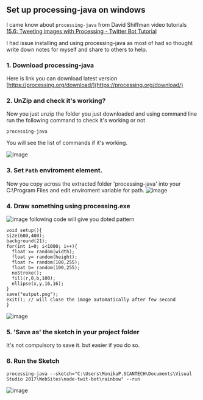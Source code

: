 ## Set up processing-java on windows

I came know about `processing-java` from David Shiffman video tutorials [15.6: Tweeting images with Processing - Twitter Bot Tutorial](https://www.youtube.com/watch?v=mUoIPmZ4KwA)

I had issue installing and using processing-java as most of had so thought write down notes for myself and share to others to help.

### 1. Download processing-java 
Here is link you can download latest version [https://processing.org/download/](https://processing.org/download/)

### 2. UnZip and check it's working?
Now you just unzip the folder you just downloaded and using command line  run the following command to check it's working or not
```
processing-java
```
You will see the list of commands if it's working.

![image](https://user-images.githubusercontent.com/9668906/48587612-aeb1f880-e998-11e8-9d46-86d648afa3b9.png)

### 3. Set `Path` enviroment element.
Now you copy across the extracted folder 'processing-java' into your C:\Program Files and edit enviroment variable for path.
![image](https://user-images.githubusercontent.com/9668906/48592602-17f03680-e9ae-11e8-8a0a-24ab1e998c96.png)


### 4. Draw something using processing.exe
![image](https://user-images.githubusercontent.com/9668906/48592523-a7e1b080-e9ad-11e8-9515-24185d20bb25.png)
following code will give you doted pattern
```
void setup(){
size(600,400);
background(21);
for(int i=0; i<1000; i++){
  float x= random(width);
  float y= random(height);
  float r= random(100,255);
  float b= random(100,255);
  noStroke();
  fill(r,0,b,100);
  ellipse(x,y,16,16);
}
save("output.png");
exit(); // will close the image automatically after few second
}
```
![image](https://user-images.githubusercontent.com/9668906/48592678-5ab20e80-e9ae-11e8-8fbb-68774bb27f8e.png)

### 5. 'Save as' the sketch in your project folder
  It's not compulsory to save it. but easier if you do so.

### 6. Run the Sketch 

```
processing-java --sketch="C:\Users\MonikaP.SCANTECH\Documents\Visual Studio 2017\WebSites\node-twit-bot\rainbow" --run
```
![image](https://user-images.githubusercontent.com/9668906/48593517-fbee9400-e9b1-11e8-9e39-b413668e633e.png)




